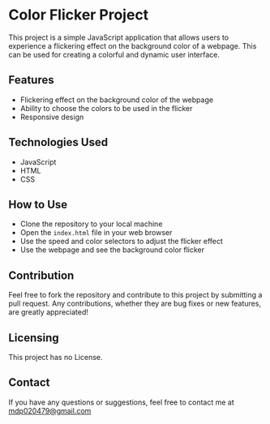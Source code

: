 # Color Flicker Project

This project is a simple JavaScript application that allows users to experience a flickering effect on the background color of a webpage. This can be used for creating a colorful and dynamic user interface.

## Features

- Flickering effect on the background color of the webpage
- Ability to choose the colors to be used in the flicker
- Responsive design

## Technologies Used

- JavaScript
- HTML
- CSS

## How to Use

- Clone the repository to your local machine
- Open the `index.html` file in your web browser
- Use the speed and color selectors to adjust the flicker effect
- Use the webpage and see the background color flicker

## Contribution

Feel free to fork the repository and contribute to this project by submitting a pull request. Any contributions, whether they are bug fixes or new features, are greatly appreciated!

## Licensing

This project has no License.

## Contact

If you have any questions or suggestions, feel free to contact me at [mdp020479@gmail.com](mailto:mdp020479@gmail.com)
